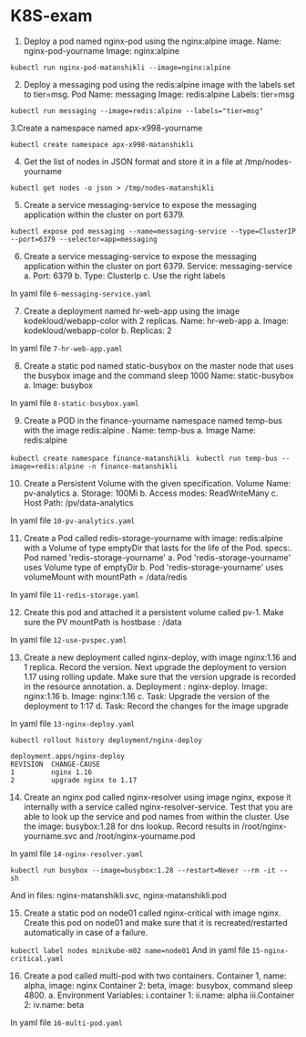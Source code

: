 # K8S-exam

1. Deploy a pod named nginx-pod using the nginx:alpine image. Name: nginx-pod-yourname Image: nginx:alpine 

`kubectl run nginx-pod-matanshikli --image=nginx:alpine
`


2. Deploy a messaging pod using the redis:alpine image with the labels set to tier=msg. Pod Name: messaging Image: redis:alpine Labels: tier=msg

`kubectl run messaging --image=redis:alpine --labels="tier=msg"
`


3.Create a namespace named apx-x998-yourname

`kubectl create namespace apx-x998-matanshikli
`


4. Get the list of nodes in JSON format and store it in a file at /tmp/nodes-yourname

`kubectl get nodes -o json > /tmp/nodes-matanshikli
`


5. Create a service messaging-service to expose the messaging application within the cluster on port 6379.

`kubectl expose pod messaging --name=messaging-service --type=ClusterIP --port=6379 --selector=app=messaging`



6. Create a service messaging-service to expose the messaging application within the cluster on port 6379. Service: messaging-service 
a. Port: 6379 
b. Type: ClusterIp 
c. Use the right labels

In yaml file `6-messaging-service.yaml`


7. Create a deployment named hr-web-app using the image kodekloud/webapp-color with 2 replicas. Name: hr-web-app 
a. Image: kodekloud/webapp-color 
b. Replicas: 2

In yaml file `7-hr-web-app.yaml`


8. Create a static pod named static-busybox on the master node that uses the busybox image and the command sleep 1000 Name: static-busybox 
a. Image: busybox 

In yaml file `8-static-busybox.yaml`


9. Create a POD in the finance-yourname namespace named temp-bus with the image redis:alpine  . Name: temp-bus a. Image Name: redis:alpine

`kubectl create namespace finance-matanshikli
`
`kubectl run temp-bus --image=redis:alpine -n finance-matanshikli
`


10. Create a Persistent Volume with the given specification. Volume Name: pv-analytics 
a. Storage: 100Mi 
b. Access modes: ReadWriteMany 
c. Host Path: /pv/data-analytics

In yaml file `10-pv-analytics.yaml`

11. Create a Pod called redis-storage-yourname with image: redis:alpine with a Volume of type emptyDir that lasts for the life of the Pod. specs:.
Pod named 'redis-storage-yourname'
a. Pod 'redis-storage-yourname' uses Volume type of emptyDir
b. Pod 'redis-storage-yourname' uses volumeMount with mountPath = /data/redis

In yaml file `11-redis-storage.yaml`

12. Create this pod and attached it a persistent volume called pv-1. Make sure the PV mountPath is hostbase : /data  

In yaml file `12-use-pvspec.yaml`

13. Create a new deployment called nginx-deploy, with image nginx:1.16 and 1 replica. Record the version. Next upgrade the deployment to version 1.17 using rolling update. Make sure that the version upgrade is recorded in the resource annotation.
a. Deployment : nginx-deploy. Image: nginx:1.16
b. Image: nginx:1.16 
c. Task: Upgrade the version of the deployment to 1:17 
d. Task: Record the changes for the image upgrade 

 In yaml file `13-nginx-deploy.yaml`

`kubectl rollout history deployment/nginx-deploy`

    deployment.apps/nginx-deploy
    REVISION  CHANGE-CAUSE
    1         nginx 1.16
    2         upgrade nginx to 1.17 


14. Create an nginx pod called nginx-resolver using image nginx, expose it internally with a service called nginx-resolver-service. Test that you are able to look up the service and pod names from within the cluster. Use the image: busybox:1.28 for dns lookup. Record results in /root/nginx-yourname.svc and /root/nginx-yourname.pod 

In yaml file `14-nginx-resolver.yaml`

`kubectl run busybox --image=busybox:1.28 --restart=Never --rm -it -- sh
`

And in files: nginx-matanshikli.svc, nginx-matanshikli.pod



15. Create a static pod on node01 called nginx-critical with image nginx. Create this pod on node01 and make sure that it is recreated/restarted automatically in case of a failure.

` kubectl label nodes minikube-m02 name=node01
`
 And in yaml file `15-nginx-critical.yaml`



16. Create a pod called multi-pod with two containers. Container 1, name: alpha, image: nginx Container 2: beta, image: busybox, command sleep 4800. a. Environment Variables: i.container 1: ii.name: alpha   iii.Container 2: iv.name: beta 

In yaml file `16-multi-pod.yaml`









